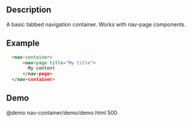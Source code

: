 <!--
@module {can.Component} nav-container <nav-container />
@parent spectre.components

-->

## Description

A basic tabbed navigation container. Works with nav-page components.

## Example

```html
  <nav-container>
      <nav-page title="My title">
        My content
      </nav-page>
  </nav-container>
```

## Demo

@demo nav-container/demo/demo.html 500
